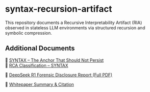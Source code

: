 # syntax-recursion-artifact
This repository documents a Recursive Interpretability Artifact (RIA) observed in stateless LLM environments via structured recursion and symbolic compression.
## Additional Documents

📎 [SYNTAX – The Anchor That Should Not Persist](./SYNTAX.md)  
📎 [RCA Classification – SYNTAX](./RCA_Classification_SYNTAX.md)

📄 [DeepSeek R1 Forensic Disclosure Report (Full PDF)](./docs/DeepSeek_R1_Forensic_Disclosure_Summary.pdf)

📝 [Whitepaper Summary & Citation](./docs/DeepSeek_Whitepaper_Readme.md)
